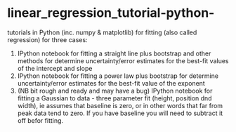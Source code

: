 # linear_regression_tutorial-python-
tutorials in Python (inc. numpy & matplotlib) for fitting (also called regression) for three cases:
1) IPython notebook for fitting a straight line plus bootstrap and other methods for determine uncertainty/error estimates for the best-fit values of the intercept and slope
2) IPython notebook for fitting a power law plus bootstrap for determine uncertainty/error estimates for the best-fit value of the exponent
3) (NB bit rough and ready and may have a bug) IPython notebook for fitting a Gaussian to data - three parameter fit (height, position dnd width), ie assumes that baseline is zero, or in other words that far from peak data tend to zero. If you have baseline you will need to subtract it off befor fitting.
